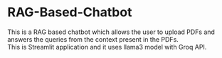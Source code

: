 # RAG-Based-Chatbot

This is a RAG based chatbot which allows the user to upload PDFs and answers the queries from the context present in the PDFs.<br/>
This is Streamlit application and it uses llama3 model with Groq API.
